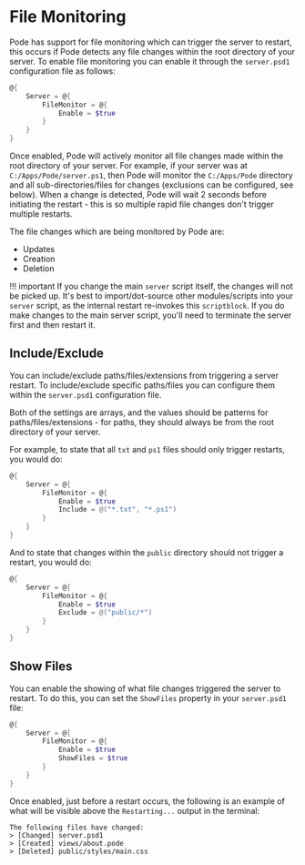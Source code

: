 # File Monitoring

Pode has support for file monitoring which can trigger the server to restart, this occurs if Pode detects any file changes within the root directory of your server. To enable file monitoring you can enable it through the `server.psd1` configuration file as follows:

```powershell
@{
    Server = @{
        FileMonitor = @{
            Enable = $true
        }
    }
}
```

Once enabled, Pode will actively monitor all file changes made within the root directory of your server. For example, if your server was at `C:/Apps/Pode/server.ps1`, then Pode will monitor the `C:/Apps/Pode` directory and all sub-directories/files for changes (exclusions can be configured, see below). When a change is detected, Pode will wait 2 seconds before initiating the restart - this is so multiple rapid file changes don't trigger multiple restarts.

The file changes which are being monitored by Pode are:

* Updates
* Creation
* Deletion

!!! important
    If you change the main `server` script itself, the changes will not be picked up. It's best to import/dot-source other modules/scripts into your `server` script, as the internal restart re-invokes this `scriptblock`. If you do make changes to the main server script, you'll need to terminate the server first and then restart it.

## Include/Exclude

You can include/exclude paths/files/extensions from triggering a server restart. To include/exclude specific paths/files you can configure them within the `server.psd1` configuration file.

Both of the settings are arrays, and the values should be patterns for paths/files/extensions - for paths, they should always be from the root directory of your server.

For example, to state that all `txt` and `ps1` files should only trigger restarts, you would do:

```powershell
@{
    Server = @{
        FileMonitor = @{
            Enable = $true
            Include = @("*.txt", "*.ps1")
        }
    }
}
```

And to state that changes within the `public` directory should not trigger a restart, you would do:

```powershell
@{
    Server = @{
        FileMonitor = @{
            Enable = $true
            Exclude = @("public/*")
        }
    }
}
```

## Show Files

You can enable the showing of what file changes triggered the server to restart. To do this, you can set the `ShowFiles` property in your `server.psd1` file:

```powershell
@{
    Server = @{
        FileMonitor = @{
            Enable = $true
            ShowFiles = $true
        }
    }
}
```

Once enabled, just before a restart occurs, the following is an example of what will be visible above the `Restarting...` output in the terminal:

```plain
The following files have changed:
> [Changed] server.psd1
> [Created] views/about.pode
> [Deleted] public/styles/main.css
```
